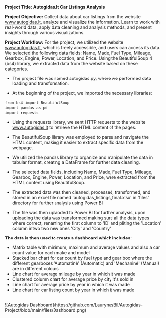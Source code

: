 **Project Title: Autogidas.lt Car Listings Analysis**

**Project Objective:** Collect data about car listings from the website www.autogidas.lt, analyze and visualize the information. Learn to work with real-world data, apply data cleaning and analysis methods, and present insights through various visualizations.

**Project Workflow:**
For the project, we utilized the website www.autogidas.lt, which is freely accessible, and users can access its data. We selected the following data fields: Name, Made, Fuel Type, Mileage, Gearbox, Engine, Power, Location, and Price. Using the BeautifulSoup 4 (bs4) library, we extracted data from the website based on these categories.
- The project file was named autogidas.py, where we performed data loading and transformation.

- At the beginning of the project, we imported the necessary libraries:
 ```
 from bs4 import BeautifulSoup
 import pandas as pd
 import requests
 ```
- Using the requests library, we sent HTTP requests to the website www.autogidas.lt to retrieve the HTML content of the pages.

- The BeautifulSoup library was employed to parse and navigate the HTML content, making it easier to extract specific data from the webpage.

- We utilized the pandas library to organize and manipulate the data in tabular format, creating a DataFrame for further data cleaning.

- The selected data fields, including Name, Made, Fuel Type, Mileage, Gearbox, Engine, Power, Location, and Price, were extracted from the HTML content using BeautifulSoup.

- The extracted data was then cleaned, processed, transformed, and stored in an excel file named 'autogidas_listings_final.xlsx' in 'files' directory for further analysis using Power BI

- The file was then uplaoded to Power BI for further analysis, upon uploading the data was transformed making sure all the data types where correct, renaming the first column to 'ID' and pliting the 'Location' column intwo two new ones 'City' and 'Country'

**The data is then used to create a dashboard which includes:**
- Matrix table with minimum, maximum and average values and also a car count value for each make and model
- Stacked bar chart for car count by fuel type and gear box where the different gearboxes 'Automatinė' (Automatic) and 'Mechaninė' (Manual) are in different colours
- Line chart for average mileage by year in which it was made
- Clustered column chart for average price by city it's sold in
- Line chart for average price by year in which it was made
- Line chart for car listing count by year in which it was made
<br>
![Autogidas Dashboard](https://github.com/LaurynasBil/Autogidas-Project/blob/main/files/Dashboard.png)



